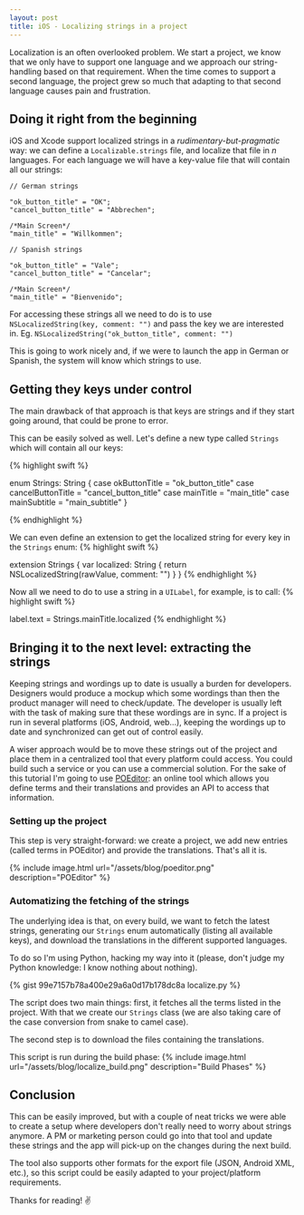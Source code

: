 ```yaml
---
layout: post
title: iOS - Localizing strings in a project
---
```


Localization is an often overlooked problem. We start a project, we know that we only have to support one language and we approach our string-handling based on that requirement. When the time comes to support a second language, the project grew so much that adapting to that second language causes pain and frustration.

## Doing it right from the beginning
iOS and Xcode support localized strings in a _rudimentary-but-pragmatic_ way: we can define a `Localizable.strings` file, and localize that file in _n_ languages. For each language we will have a key-value file that will contain all our strings:

```
// German strings

"ok_button_title" = "OK";
"cancel_button_title" = "Abbrechen";

/*Main Screen*/
"main_title" = "Willkommen";
```

```
// Spanish strings

"ok_button_title" = "Vale";
"cancel_button_title" = "Cancelar";

/*Main Screen*/
"main_title" = "Bienvenido";
```


For accessing these strings all we need to do is to use `NSLocalizedString(key, comment: "")` and pass the key we are interested in. Eg. `NSLocalizedString("ok_button_title", comment: "")`

This is going to work nicely and, if we were to launch the app in German or Spanish, the system will know which strings to use.


## Getting they keys under control
The main drawback of that approach is that keys are strings and if they start going around, that could be prone to error. 

This can be easily solved as well. Let's define a new type called `Strings` which will contain all our keys:

{% highlight swift %}

enum Strings: String {
	case okButtonTitle = "ok_button_title"
	case cancelButtonTitle = "cancel_button_title"
	case mainTitle = "main_title"
	case mainSubtitle = "main_subtitle"
}

{% endhighlight %}

We can even define an extension to get the localized string for every key in the `Strings` enum:
{% highlight swift %}

extension Strings {
    var localized: String {
        return NSLocalizedString(rawValue, comment: "")
    }
}
{% endhighlight %}

Now all we need to do to use a string in a `UILabel`, for example, is to call: 
{% highlight swift %}

label.text = Strings.mainTitle.localized
{% endhighlight %}

## Bringing it to the next level: extracting the strings
Keeping strings and wordings up to date is usually a burden for developers. 
Designers would produce a mockup which some wordings than then the product manager will need to check/update. The developer is usually left with the task of making sure that these wordings are in sync. If a project is run in several platforms (iOS, Android, web...), keeping the wordings up to date and synchronized can get out of control easily.

A wiser approach would be to move these strings out of the project and place them in a centralized tool that every platform could access. 
You could build such a service or you can use a commercial solution.
For the sake of this tutorial I'm going to use [POEditor](https://poeditor.com): an online tool which allows you define terms and their translations and provides an API to access that information.

### Setting up the project
This step is very straight-forward: we create a project, we add new entries (called terms in POEditor) and provide the translations. That's all it is.

{% include image.html url="/assets/blog/poeditor.png" description="POEditor" %}


### Automatizing the fetching of the strings
The underlying idea is that, on every build, we want to fetch the latest strings, generating our `Strings` enum automatically (listing all available keys), and download the translations in the different supported languages.

To do so I'm using Python, hacking my way into it (please, don't judge my Python knowledge: I know nothing about nothing).

{% gist 99e7157b78a400e29a6a0d17b178dc8a localize.py %}

The script does two main things: first, it fetches all the terms listed in the project. With that we create our `Strings` class (we are also taking care of the case conversion from snake to camel case).

The second step is to download the files containing the translations.

This script is run during the build phase:
{% include image.html url="/assets/blog/localize_build.png" description="Build Phases" %}

## Conclusion
This can be easily improved, but with a couple of neat tricks we were able to create a setup where developers don't really need to worry about strings anymore. A PM or marketing person could go into that tool and update these strings and the app will pick-up on the changes during the next build.

The tool also supports other formats for the export file (JSON, Android XML, etc.), so this script could be easily adapted to your project/platform requirements.

Thanks for reading! ✌️
